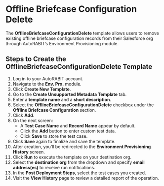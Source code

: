 # Offline Briefcase Configuration Delete

The **OfflineBriefcaseConfigurationDelete** template allows users to remove existing offline briefcase configuration records from their Salesforce org through AutoRABIT’s Environment Provisioning module.

## Steps to Create the OfflineBriefcaseConfigurationDelete Template

1. Log in to your AutoRABIT account.
2. Navigate to the **Env. Pro.** module.
3. Click **Create New Template**.
4. Go to the **Create Unsupported Metadata Template** tab.
5. Enter a **template name** and a **short description**.
6. Select the **OfflineBriefcaseConfigurationDelete** checkbox under the **Offline Briefcase Configuration** section.
7. Click **Add**.
8. On the next screen:
   * A **Test Case Name** and **Record Name** appear by default.
   * Click the **Add** button to enter custom test data.
   * Click **Save** to store the test case.
9. Click **Save** again to finalize and save the template.
10. After creation, you’ll be redirected to the **Environment Provisioning History** screen.
11. Click **Run** to execute the template on your destination org.
12. Select the **destination org** from the dropdown and specify **email address(es)** to receive run notifications.
13. In the **Post Deployment Steps**, select the test cases you created.
14. Visit the **View History** page to review a detailed report of the operation.
